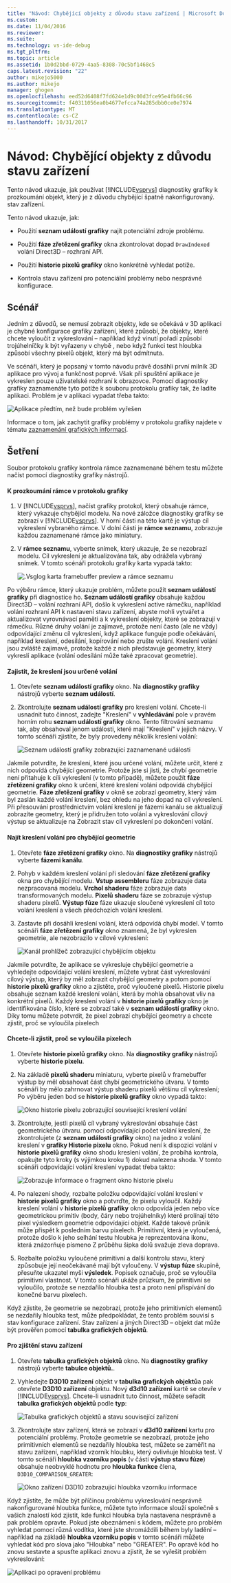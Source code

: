 ```yaml
---
title: "Návod: Chybějící objekty z důvodu stavu zařízení | Microsoft Docs"
ms.custom: 
ms.date: 11/04/2016
ms.reviewer: 
ms.suite: 
ms.technology: vs-ide-debug
ms.tgt_pltfrm: 
ms.topic: article
ms.assetid: 1b0d2bbd-0729-4aa5-8308-70c5bf1468c5
caps.latest.revision: "22"
author: mikejo5000
ms.author: mikejo
manager: ghogen
ms.openlocfilehash: eed52d6408f7fd624e1d9c00d3fce95e4fb66c96
ms.sourcegitcommit: f40311056ea0b4677efcca74a285dbb0ce0e7974
ms.translationtype: MT
ms.contentlocale: cs-CZ
ms.lasthandoff: 10/31/2017
---
```

# <a name="walkthrough-missing-objects-due-to-device-state"></a>Návod: Chybějící objekty z důvodu stavu zařízení
Tento návod ukazuje, jak používat [!INCLUDE[vsprvs](../../code-quality/includes/vsprvs_md.md)] diagnostiky grafiky k prozkoumání objekt, který je z důvodu chybějící špatně nakonfigurovaný. stav zařízení.  
  
 Tento návod ukazuje, jak:  
  
-   Použití **seznam událostí grafiky** najít potenciální zdroje problému.  
  
-   Použití **fáze zřetězení grafiky** okna zkontrolovat dopad `DrawIndexed` volání Direct3D – rozhraní API.  
  
-   Použití **historie pixelů grafiky** okno konkrétně vyhledat potíže.  
  
-   Kontrola stavu zařízení pro potenciální problémy nebo nesprávné konfigurace.  
  
## <a name="scenario"></a>Scénář  
 Jedním z důvodů, se nemusí zobrazit objekty, kde se očekává v 3D aplikaci je chybné konfigurace grafiky zařízení, které způsobí, že objekty, které chcete vyloučit z vykreslování – například když vinutí pořadí způsobí trojúhelníčky k být vyřazeny v chybě , nebo když funkci test hloubka způsobí všechny pixelů objekt, který má být odmítnuta.  
  
 Ve scénáři, který je popsaný v tomto návodu právě dosáhli první milník 3D aplikace pro vývoj a funkčnost poprvé. Však při spuštění aplikace je vykreslen pouze uživatelské rozhraní k obrazovce. Pomocí diagnostiky grafiky zaznamenáte tyto potíže k souboru protokolu grafiky tak, že ladíte aplikaci. Problém je v aplikaci vypadat třeba takto:  
  
 ![Aplikace předtím, než bude problém vyřešen](media/vsg_walkthru1_firstview.png "vsg_walkthru1_firstview")  
  
 Informace o tom, jak zachytit grafiky problémy v protokolu grafiky najdete v tématu [zaznamenání grafických informací](capturing-graphics-information.md).  
  
## <a name="investigation"></a>Šetření  
 Soubor protokolu grafiky kontrola rámce zaznamenané během testu můžete načíst pomocí diagnostiky grafiky nástrojů.  
  
#### <a name="to-examine-a-frame-in-a-graphics-log"></a>K prozkoumání rámce v protokolu grafiky  
  
1.  V [!INCLUDE[vsprvs](../../code-quality/includes/vsprvs_md.md)], načíst grafiky protokol, který obsahuje rámce, který vykazuje chybějící modelu. Na nové záložce diagnostiky grafiky se zobrazí v [!INCLUDE[vsprvs](../../code-quality/includes/vsprvs_md.md)]. V horní části na této kartě je výstup cíl vykreslení vybraného rámce. V dolní části je **rámce seznamu**, zobrazuje každou zaznamenané rámce jako miniatury.  
  
2.  V **rámce seznamu**, vyberte snímek, který ukazuje, že se nezobrazí modelu. Cíl vykreslení je aktualizována tak, aby odrážela vybraný snímek. V tomto scénáři protokolu grafiky karta vypadá takto:  
  
     ![.Vsglog karta framebuffer preview a rámce seznamu](media/vsg_walkthru1_experiment.png "vsg_walkthru1_experiment")  
  
 Po výběru rámce, který ukazuje problém, můžete použít **seznam událostí grafiky** při diagnostice ho. **Seznam událostí grafiky** obsahuje každou Direct3D – volání rozhraní API, došlo k vykreslení active rámečku, například volání rozhraní API k nastavení stavu zařízení, abyste mohli vytvářet a aktualizovat vyrovnávací paměti a k vykreslení objekty, které se zobrazují v rámečku. Různé druhy volání je zajímavé, protože není často (ale ne vždy) odpovídající změnu cíl vykreslení, když aplikace funguje podle očekávání, například kreslení, odesílání, kopírování nebo zrušte volání. Kreslení volání jsou zvláště zajímavé, protože každé z nich představuje geometry, který vykreslí aplikace (volání odesílání může také zpracovat geometrie).  
  
#### <a name="to-ensure-that-draw-calls-are-being-made"></a>Zajistit, že kreslení jsou určené volání  
  
1.  Otevřete **seznam událostí grafiky** okno. Na **diagnostiky grafiky** nástrojů vyberte **seznam událostí**.  
  
2.  Zkontrolujte **seznam událostí grafiky** pro kreslení volání. Chcete-li usnadnit tuto činnost, zadejte "Kreslení" v **vyhledávání** pole v pravém horním rohu **seznam událostí grafiky** okno. Tento filtrování seznamu tak, aby obsahoval jenom události, které mají "Kreslení" v jejich názvy. V tomto scénáři zjistíte, že byly provedeny několik kreslení volání:  
  
     ![Seznam událostí grafiky zobrazující zaznamenané události](media/vsg_walkthru1_.png "vsg_walkthru1_")  
  
 Jakmile potvrdíte, že kreslení, které jsou určené volání, můžete určit, které z nich odpovídá chybějící geometrie. Protože jste si jisti, že chybí geometrie není přitahuje k cíli vykreslení (v tomto případě), můžete použít **fáze zřetězení grafiky** okno k určení, které kreslení volání odpovídá chybějící geometrie. **Fáze zřetězení grafiky** v okně se zobrazí geometry, který vám byl zaslán každé volání kreslení, bez ohledu na jeho dopad na cíl vykreslení. Při přesouvání prostřednictvím volání kreslení je fázemi kanálu se aktualizují zobrazíte geometry, který je přidružen toto volání a vykreslování cílový výstup se aktualizuje na Zobrazit stav cíl vykreslení po dokončení volání.  
  
#### <a name="to-find-the-draw-call-for-the-missing-geometry"></a>Najít kreslení volání pro chybějící geometrie  
  
1.  Otevřete **fáze zřetězení grafiky** okno. Na **diagnostiky grafiky** nástrojů vyberte **fázemi kanálu**.  
  
2.  Pohyb v každém kreslení volání při sledování **fáze zřetězení grafiky** okna pro chybějící modelu. **Vstup assembleru** fáze zobrazuje data nezpracovaná modelu. **Vrchol shaderu** fáze zobrazuje data transformovaných modelu. **Pixelů shaderu** fáze se zobrazuje výstup shaderu pixelů. **Výstup fúze** fáze ukazuje sloučené vykreslení cíl toto volání kreslení a všech předchozích volání kreslení.  
  
3.  Zastavte při dosáhli kreslení volání, která odpovídá chybí model. V tomto scénáři **fáze zřetězení grafiky** okno znamená, že byl vykreslen geometrie, ale nezobrazilo v cílové vykreslení:  
  
     ![Kanál prohlížeč zobrazující chybějícím objektu](media/vsg_walkthru1_pipeline.png "vsg_walkthru1_pipeline")  
  
 Jakmile potvrdíte, že aplikace se vykresluje chybějící geometrie a vyhledejte odpovídající volání kreslení, můžete vybrat část vykreslování cílový výstup, který by měl zobrazit chybějící geometry a potom pomocí **historie pixelů grafiky** okno a zjistěte, proč vyloučené pixelů. Historie pixelu obsahuje seznam každé kreslení volání, která by mohla obsahovat vliv na konkrétní pixelů. Každý kreslení volání v **historie pixelů grafiky** okno je identifikována číslo, které se zobrazí také v **seznam událostí grafiky** okno. Díky tomu můžete potvrdit, že pixel zobrazí chybějící geometry a chcete zjistit, proč se vyloučila pixelech  
  
#### <a name="to-determine-why-the-pixel-was-excluded"></a>Chcete-li zjistit, proč se vyloučila pixelech  
  
1.  Otevřete **historie pixelů grafiky** okno. Na **diagnostiky grafiky** nástrojů vyberte **historie pixelu**.  
  
2.  Na základě **pixelů shaderu** miniaturu, vyberte pixelů v framebuffer výstup by měl obsahovat část chybí geometrického útvaru. V tomto scénáři by mělo zahrnovat výstup shaderu pixelů většinu cíl vykreslení; Po výběru jeden bod se **historie pixelů grafiky** okno vypadá takto:  
  
     ![Okno historie pixelu zobrazující související kreslení volání](media/vsg_walkthru1_hist1.png "vsg_walkthru1_hist1")  
  
3.  Zkontrolujte, jestli pixelů cíl vybraný vykreslování obsahuje část geometrického útvaru. pomocí odpovídající počet volání kreslení, že zkontrolujete (z **seznam událostí grafiky** okno) na jedno z volání kreslení v **grafiky Historie pixelu** okno. Pokud není k dispozici volání v **historie pixelů grafiky** okno shodu kreslení volání, že probíhá kontrola, opakujte tyto kroky (s výjimkou kroku 1) dokud nalezena shoda. V tomto scénáři odpovídající volání kreslení vypadat třeba takto:  
  
     ![Zobrazuje informace o fragment okno historie pixelu](media/vsg_walkthru1_hist2.png "vsg_walkthru1_hist2")  
  
4.  Po nalezení shody, rozbalte položku odpovídající volání kreslení v **historie pixelů grafiky** okno a potvrďte, že pixelu vyloučil. Každý kreslení volání v **historie pixelů grafiky** okno odpovídá jeden nebo více geometrickou primitiv (body, čáry nebo trojúhelníky) které prolínají této pixel výsledkem geometrie odpovídající objekt. Každé takové průnik může přispět k posledním barvu pixelech. Primitivní, která je vyloučená, protože došlo k jeho selhání testu hloubka je reprezentována ikonu, která znázorňuje písmeno Z průběhu šipka dolů svažuje zleva doprava.  
  
5.  Rozbalte položku vyloučené primitivní a další kontrolu stavu, který způsobuje její neočekávané mají být vyloučeny. V **výstup fúze** skupině, přesuňte ukazatel myši **výsledek**. Popisek označuje, proč se vyloučila primitivní vlastnost. V tomto scénáři ukáže průzkum, že primitivní se vyloučilo, protože se nezdařilo hloubka test a proto není přispívání do konečné barvu pixelech.  
  
 Když zjistíte, že geometrie se nezobrazí, protože jeho primitivních elementů se nezdařily hloubka test, může předpokládat, že tento problém souvisí s stav konfigurace zařízení. Stav zařízení a jiných Direct3D – objekt dat může být prověřen pomocí **tabulka grafických objektů**.  
  
#### <a name="to-examine-device-state"></a>Pro zjištění stavu zařízení  
  
1.  Otevřete **tabulka grafických objektů** okno. Na **diagnostiky grafiky** nástrojů vyberte **tabulce objektů.**.  
  
2.  Vyhledejte **D3D10 zařízení** objekt v **tabulka grafických objektů**a pak otevřete **D3D10 zařízení** objektu. Nový **d3d10 zařízení** kartě se otevře v [!INCLUDE[vsprvs](../../code-quality/includes/vsprvs_md.md)]. Chcete-li usnadnit tuto činnost, můžete seřadit **tabulka grafických objektů** podle **typ**:  
  
     ![Tabulka grafických objektů a stavu související zařízení](media/vsg_walkthru1_objtable.png "vsg_walkthru1_objtable")  
  
3.  Zkontrolujte stav zařízení, která se zobrazí v **d3d10 zařízení** kartu pro potenciální problémy. Protože geometrie se nezobrazí, protože jeho primitivních elementů se nezdařily hloubka test, můžete se zaměřit na stavu zařízení, například vzorník hloubku, který ovlivňuje hloubka test. V tomto scénáři **hloubka vzorníku popis** (v části **výstup stavu fúze**) obsahuje neobvyklé hodnotu pro **hloubka funkce** člena, `D3D10_COMPARISON_GREATER`:  
  
     ![Okno zařízení D3D10 zobrazující hloubka vzorníku informace](media/vsg_walkthru1_devicestate.png "vsg_walkthru1_devicestate")  
  
 Když zjistíte, že může být příčinou problému vykreslování nesprávně nakonfigurované hloubka funkce, můžete tyto informace slouží společně s vašich znalostí kód zjistit, kde funkci hloubka byla nastavena nesprávně a pak problém opravte. Pokud jste obeznámeni s kódem, můžete pro problém vyhledat pomocí různá vodítka, které jste shromáždili během byly ladění – například na základě **hloubka vzorníku popis** v tomto scénáři můžete vyhledat kód pro slova jako "Hloubka" nebo "GREATER". Po opravě kód ho znovu sestavte a spusťte aplikaci znovu a zjistit, že se vyřešit problém vykreslování:  
  
 ![Aplikaci po opravení problému](media/vsg_walkthru1_finalview.png "vsg_walkthru1_finalview")